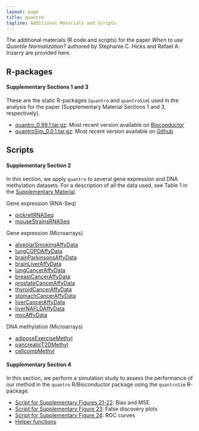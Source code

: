 ```yaml
---
layout: page
title: quantro
tagline: Additional Materials and Scripts
---
```


The additional materials (R code and scripts) for the paper *When to use Quantile Normalization?* authored by Stephanie C. Hicks and Rafael A. Irizarry are provided here. 

## R-packages

#### Supplementary Sections 1 and 3

These are the static R-packages (`quantro` and `quantroSim`) used in the analysis for the paper (Supplementary Material Sections 1 and 3, respectively). 

* [quantro_0.99.1.tar.gz](https://github.com/stephaniehicks/quantroPaper/raw/master/Rpkgs/quantro_0.99.1.tar.gz): Most recent version available on [Bioconductor](http://www.bioconductor.org/packages/release/bioc/html/quantro.html)
* [quantroSim_0.0.1.tar.gz](https://github.com/stephaniehicks/quantroPaper/raw/master/Rpkgs/quantroSim_0.0.1.tar.gz): Most recent version available on [Github](https://github.com/stephaniehicks/quantroSim)


## Scripts

#### Supplementary Section 2

In this section, we apply `quantro` to several gene expression and DNA methylation datasets. For a description of all the data used, see Table 1 in the [Supplementary Material](). 

Gene expression (RNA-Seq)

* [pickrellRNASeq](https://github.com/stephaniehicks/quantroPaper/blob/master/scripts/geneExpression/pickrellRNASeq.Rmd)
* [mouseStrainsRNASeq](https://github.com/stephaniehicks/quantroPaper/blob/master/scripts/geneExpression/mouseStrainsRNASeq.Rmd)

Gene expression (Microarrays)

* [alveolarSmokingAffyData]()
* [lungCOPDAffyData]()
* [brainParkinsonsAffyData]()
* [brainLiverAffyData]()
* [lungCancerAffyData]()
* [breastCancerAffyData]()
* [prostateCancerAffyData]()
* [thyroidCancerAffyData]()
* [stomachCancerAffyData]()
* [liverCancerAffyData]()
* [liverNAFLDAffyData]()
* [mycAffyData](https://github.com/stephaniehicks/quantroPaper/blob/master/scripts/geneExpression/mycAffyData.Rmd)

DNA methylation (Microarrays)

* [adiposeExerciseMethyl](https://github.com/stephaniehicks/quantroPaper/blob/master/scripts/dnaMethylation/adiposeExerciseMethyl.Rmd)
* [pancreaticT2DMethyl](https://github.com/stephaniehicks/quantroPaper/blob/master/scripts/dnaMethylation/pancreaticT2DMethyl.Rmd)
* [cellcompMethyl](https://github.com/stephaniehicks/quantroPaper/blob/master/scripts/dnaMethylation/cellcompMethyl.Rmd)



#### Supplementary Section 4

In this section, we perform a simulation study to assess the performance of our method in the `quantro` R/Bioconductor package using the `quantroSim` R-package. 

* [Script for Supplementary Figures 21-22](https://github.com/stephaniehicks/quantroPaper/blob/master/scripts/quantroSimStudy/pDiffRandom.R): Bias and MSE
* [Script for Supplementary Figure 23](https://github.com/stephaniehicks/quantroPaper/blob/master/scripts/quantroSimStudy/FDR.R): False discovery plots
* [Script for Supplementary Figure 24](https://github.com/stephaniehicks/quantroPaper/blob/master/scripts/quantroSimStudy/ROC.R): ROC curves
* [Helper functions](https://github.com/stephaniehicks/quantroPaper/blob/master/scripts/quantroSimStudy/quantro-functions.R)
